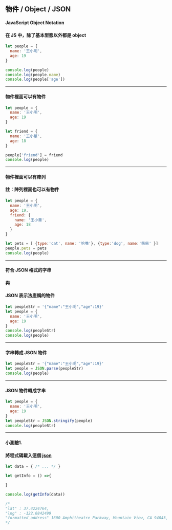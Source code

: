 ## 物件 / Object / JSON
#### JavaScript Object Notation
#### 在 JS 中，除了基本型態以外都是 object

```javascript
let people = {
  name: '王小明',
  age: 19
}

console.log(people)
console.log(people.name)
console.log(people['age'])

```

---


#### 物件裡面可以有物件

```javascript
let people = {
  name: '王小明',
  age: 19
}

let friend = {
  name: '王小華',
  age: 18
}

people['friend'] = friend
console.log(people)
```

---


#### 物件裡面可以有陣列
#### 註：陣列裡面也可以有物件

```javascript
let people = {
  name: '王小明',
  age: 19,
  friend: {
    name: '王小華',
    age: 18
  }
}

let pets = [ {type:'cat', name: '哈嚕'}, {type:'dog', name:'柴柴' }]
people.pets = pets
console.log(people)
```

---


#### 符合 JSON 格式的字串
#### 與
#### JSON 表示法產稱的物件

```javascript
let peopleStr = '{"name":"王小明","age":19}'
let people = {
  name: '王小明',
  age: 19
}
console.log(peopleStr)
console.log(people)
```

---

#### 字串轉成 JSON 物件

```javascript
let peopleStr = '{"name":"王小明","age":19}'
let people = JSON.parse(peopleStr)
console.log(people)
```

---

#### JSON 物件轉成字串

```javascript
let people = {
  name: '王小明',
  age: 19
}
let peopleStr = JSON.stringify(people)
console.log(peopleStr)
```

---

#### 小測驗1.
#### 將程式碼載入這個 [json](https://gist.github.com/godgunman/2429896ceceaf876157ec1cd44ab150b)
```javascript
let data = { /* ... */ }

let getInfo = () =>{

}

console.log(getInfo(data))

/* 
"lat" : 37.4224764, 
"lng" : -122.0842499 
"formatted_address" 1600 Amphitheatre Parkway, Mountain View, CA 94043, USA
*/
```